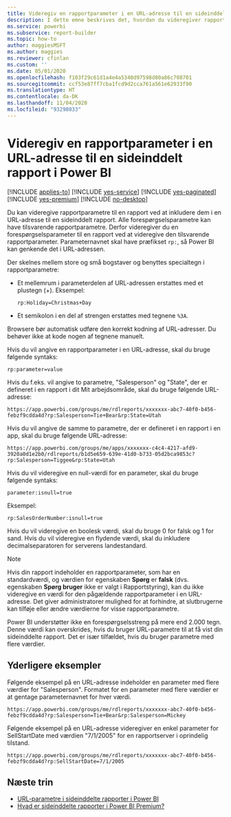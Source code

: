 ```yaml
---
title: Videregiv en rapportparameter i en URL-adresse til en sideinddelt rapport i Power BI Report Builder
description: I dette emne beskrives det, hvordan du videregiver rapportparametre til en rapport ved at inkludere dem i en URL-adresse til en sideinddelt rapport.
ms.service: powerbi
ms.subservice: report-builder
ms.topic: how-to
author: maggiesMSFT
ms.author: maggies
ms.reviewer: cfinlan
ms.custom: ''
ms.date: 05/01/2020
ms.openlocfilehash: f103f29c61d1a4e4a5340d97598d80a86c708701
ms.sourcegitcommit: ccf53e87ff7cba1fcd9d2cca761a561e62933f90
ms.translationtype: HT
ms.contentlocale: da-DK
ms.lasthandoff: 11/04/2020
ms.locfileid: "93298033"
---
```

# <a name="pass-a-report-parameter-in-a-url-for-a-paginated-report-in-power-bi"></a>Videregiv en rapportparameter i en URL-adresse til en sideinddelt rapport i Power BI 

[!INCLUDE [applies-to](../includes/applies-to.md)] [!INCLUDE [yes-service](../includes/yes-service.md)] [!INCLUDE [yes-paginated](../includes/yes-paginated.md)] [!INCLUDE [yes-premium](../includes/yes-premium.md)] [!INCLUDE [no-desktop](../includes/no-desktop.md)] 

Du kan videregive rapportparametre til en rapport ved at inkludere dem i en URL-adresse til en sideinddelt rapport. Alle forespørgselsparametre kan have tilsvarende rapportparametre. Derfor videregiver du en forespørgselsparameter til en rapport ved at videregive den tilsvarende rapportparameter. Parameternavnet skal have præfikset `rp:`, så Power BI kan genkende det i URL-adressen. 

Der skelnes mellem store og små bogstaver og benyttes specialtegn i rapportparametre: 

- Et mellemrum i parameterdelen af URL-adressen erstattes med et plustegn (+).  Eksempel: 

    ```rp:Holiday=Christmas+Day```

- Et semikolon i en del af strengen erstattes med tegnene `%3A`.

Browsere bør automatisk udføre den korrekt kodning af URL-adresser. Du behøver ikke at kode nogen af tegnene manuelt. 

Hvis du vil angive en rapportparameter i en URL-adresse, skal du bruge følgende syntaks: 

```
rp:parameter=value
```

Hvis du f.eks. vil angive to parametre, "Salesperson" og "State", der er defineret i en rapport i dit Mit arbejdsområde, skal du bruge følgende URL-adresse: 

```
https://app.powerbi.com/groups/me/rdlreports/xxxxxxx-abc7-40f0-b456-febzf9cdda4d?rp:Salesperson=Tie+Bear&rp:State=Utah 
```

Hvis du vil angive de samme to parametre, der er defineret i en rapport i en app, skal du bruge følgende URL-adresse: 

```
https://app.powerbi.com/groups/me/apps/xxxxxxx-c4c4-4217-afd9-3920a0d1e2b0/rdlreports/b1d5e659-639e-41d0-b733-05d2bca9853c?rp:Salesperson=Tiggee&rp:State=Utah 
```

Hvis du vil videregive en null-værdi for en parameter, skal du bruge følgende syntaks: 

```
parameter:isnull=true
```

Eksempel:

```
rp:SalesOrderNumber:isnull=true
```

Hvis du vil videregive en boolesk værdi, skal du bruge 0 for falsk og 1 for sand. Hvis du vil videregive en flydende værdi, skal du inkludere decimalseparatoren for serverens landestandard.

> [!NOTE]
> Hvis din rapport indeholder en rapportparameter, som har en standardværdi, og værdien for egenskaben **Spørg** er **falsk** (dvs. egenskaben **Spørg bruger** ikke er valgt i Rapportstyring), kan du ikke videregive en værdi for den pågældende rapportparameter i en URL-adresse. Det giver administratorer mulighed for at forhindre, at slutbrugerne kan tilføje eller ændre værdierne for visse rapportparametre.
> 
> Power BI understøtter ikke en forespørgselsstreng på mere end 2.000 tegn.  Denne værdi kan overskrides, hvis du bruger URL-parametre til at få vist din sideinddelte rapport.  Det er især tilfældet, hvis du bruger parametre med flere værdier.

## <a name="additional-examples"></a>Yderligere eksempler 

Følgende eksempel på en URL-adresse indeholder en parameter med flere værdier for "Salesperson". Formatet for en parameter med flere værdier er at gentage parameternavnet for hver værdi. 

```
https://app.powerbi.com/groups/me/rdlreports/xxxxxxx-abc7-40f0-b456-febzf9cdda4d?rp:Salesperson=Tie+Bear&rp:Salesperson=Mickey 
```

Følgende eksempel på en URL-adresse videregiver en enkel parameter for SellStartDate med værdien "7/1/2005" for en rapportserver i oprindelig tilstand.

```
https://app.powerbi.com/groups/me/rdlreports/xxxxxxx-abc7-40f0-b456-febzf9cdda4d?rp:SellStartDate=7/1/2005
```

## <a name="next-steps"></a>Næste trin

- [URL-parametre i sideinddelte rapporter i Power BI](report-builder-url-parameters.md)
- [Hvad er sideinddelte rapporter i Power BI Premium?](paginated-reports-report-builder-power-bi.md)
